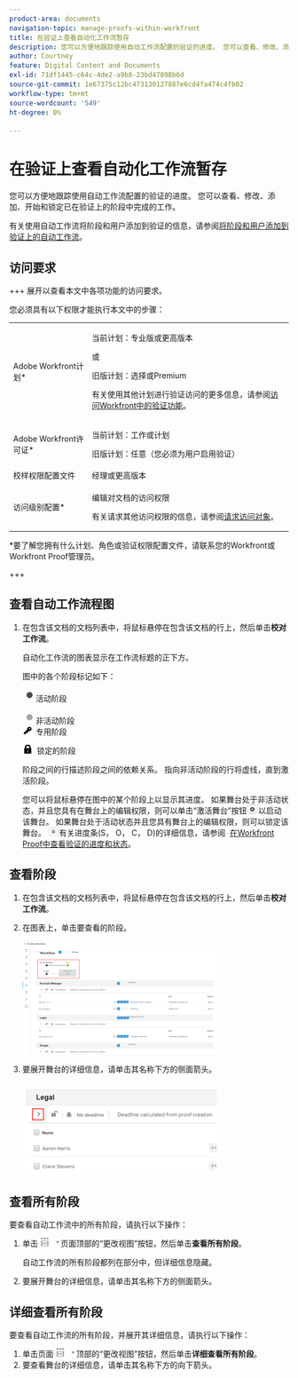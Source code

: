 ```yaml
---
product-area: documents
navigation-topic: manage-proofs-within-workfront
title: 在验证上查看自动化工作流暂存
description: 您可以方便地跟踪使用自动工作流配置的验证的进度。 您可以查看、修改、添加、开始和锁定已在验证上的阶段中完成的工作。
author: Courtney
feature: Digital Content and Documents
exl-id: 71df1445-c64c-4de2-a9b8-23bd47898b6d
source-git-commit: 1e67375c12bc473130127887e6cd4fa474c4fb02
workflow-type: tm+mt
source-wordcount: '549'
ht-degree: 0%

---
```


# 在验证上查看自动化工作流暂存

您可以方便地跟踪使用自动工作流配置的验证的进度。 您可以查看、修改、添加、开始和锁定已在验证上的阶段中完成的工作。

有关使用自动工作流将阶段和用户添加到验证的信息，请参阅[将阶段和用户添加到验证上的自动工作流](../../../review-and-approve-work/proofing/managing-proofs-within-workfront/add-stages-users-to-automated-workflow-proof.md)。

## 访问要求

+++ 展开以查看本文中各项功能的访问要求。

您必须具有以下权限才能执行本文中的步骤：

<table style="table-layout:auto"> 
 <col> 
 <col> 
 <tbody> 
  <tr> 
   <td role="rowheader">Adobe Workfront计划*</td> 
   <td> <p>当前计划：专业版或更高版本</p> <p>或</p> <p>旧版计划：选择或Premium</p> <p>有关使用其他计划进行验证访问的更多信息，请参阅<a href="/help/quicksilver/administration-and-setup/manage-workfront/configure-proofing/access-to-proofing-functionality.md" class="MCXref xref">访问Workfront中的验证功能</a>。</p> </td> 
  </tr> 
  <tr> 
   <td role="rowheader">Adobe Workfront许可证*</td> 
   <td> <p>当前计划：工作或计划</p> <p>旧版计划：任意（您必须为用户启用验证）</p> </td> 
  </tr> 
  <tr> 
   <td role="rowheader">校样权限配置文件 </td> 
   <td>经理或更高版本</td> 
  </tr> 
  <tr> 
   <td role="rowheader">访问级别配置*</td> 
   <td> <p>编辑对文档的访问权限</p> <p>有关请求其他访问权限的信息，请参阅<a href="../../../workfront-basics/grant-and-request-access-to-objects/request-access.md" class="MCXref xref">请求访问对象</a>。</p> </td> 
  </tr> 
 </tbody> 
</table>

&#42;要了解您拥有什么计划、角色或验证权限配置文件，请联系您的Workfront或Workfront Proof管理员。

+++

## 查看自动工作流程图

1. 在包含该文档的文档列表中，将鼠标悬停在包含该文档的行上，然后单击&#x200B;**校对工作流**。

   自动化工作流的图表显示在工作流标题的正下方。

   图中的各个阶段标记如下：

   ![dot.png](assets/dot.png)活动阶段

   ![gray_dot.png](assets/grey-dot.png)非活动阶段\
   ![sbw-key-icon.png](assets/sbw-key-icon.png)  专用阶段

   ![sbw-padlock-icon.png](assets/sbw-padlock-icon.png)  锁定的阶段

   阶段之间的行描述阶段之间的依赖关系。 指向非活动阶段的行将虚线，直到激活阶段。

   您可以将鼠标悬停在图中的某个阶段上以显示其进度。 如果舞台处于非活动状态，并且您具有在舞台上的编辑权限，则可以单击“激活舞台”按钮![激活舞台](assets/activate-stage-btn.png)以启动该舞台。 如果舞台处于活动状态并且您具有舞台上的编辑权限，则可以锁定该舞台。 ![锁定阶段](assets/lock-stage-btn.png)有关进度条(S， O， C， D)的详细信息，请参阅  [在Workfront Proof中查看验证的进度和状态](../../../workfront-proof/wp-work-proofsfiles/manage-your-work/view-progress-and-status-of-proof.md)。

## 查看阶段

1. 在包含该文档的文档列表中，将鼠标悬停在包含该文档的行上，然后单击&#x200B;**校对工作流**。
1. 在图表上，单击要查看的阶段。

   ![查看阶段图](assets/view-stage-diagram-350x204.png)

1. 要展开舞台的详细信息，请单击其名称下方的侧面箭头。

   ![阶段详细信息](assets/stage-details-caret-350x167.png)

## 查看所有阶段

要查看自动工作流中的所有阶段，请执行以下操作：

1. 单击![更改视图](assets/change-view-btn.png)页面顶部的“更改视图”按钮，然后单击&#x200B;**查看所有阶段**。

   自动工作流的所有阶段都列在部分中，但详细信息隐藏。

1. 要展开舞台的详细信息，请单击其名称下方的侧面箭头。

## 详细查看所有阶段

要查看自动工作流的所有阶段，并展开其详细信息，请执行以下操作：

1. 单击页面![更改视图](assets/change-view-btn.png)顶部的“更改视图”按钮，然后单击&#x200B;**详细查看所有阶段**。
1. 要查看舞台的详细信息，请单击其名称下方的向下箭头。
